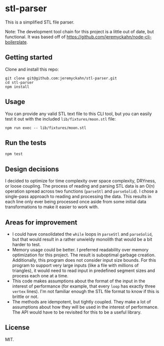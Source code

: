 # stl-parser

This is a simplified STL file parser.

Note: The development tool chain for this project is a little out of date, but functional. It was based off of https://github.com/jeremyckahn/node-cli-boilerplate.

## Getting started

Clone and install this repo:

```
git clone git@github.com:jeremyckahn/stl-parser.git
cd stl-parser
npm install
```

## Usage

You can provide any valid STL text file to this CLI tool, but you can easily test it out with the included `lib/fixtures/moon.stl` file:

```
npm run exec -- lib/fixtures/moon.stl
```

## Run the tests

```
npm test
```

## Design decisions

I decided to optimize for time complexity over space complexity, DRYness, or loose coupling. The process of reading and parsing STL data is an O(n) operation spread across two functions (`parseStl` and `parseSolid`). I chose a single-pass approach to reading and processing the data. This results in each line only ever being processed once aside from some initial data transformations to make it easier to work with.

## Areas for improvement

- I could have consolidated the `while` loops in `parseStl` and `parseSolid`, but that would result in a rather unwieldy monolith that would be a bit harder to test.
- Memory usage could be better. I preferred readability over memory optimization for this project. The result is suboptimal garbage creation. Additionally, this program does not consider input size bounds. For this program to support very large inputs (like a file with millions of triangles), it would need to read input in predefined segment sizes and process each one at a time.
- This code makes assumptions about the format of the input in the interest of performance (for example, that every `loop` has exactly three `vertex` lines). I'm not familiar enough the STL file format to know if this is brittle or not.
- The methods are idempotent, but tightly coupled. They make a lot of assumptions about how they will be used in the interest of performance. The API would have to be revisited for this to be a useful library.

## License

MIT.
